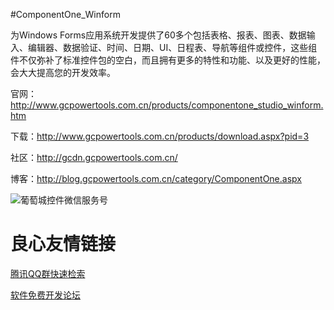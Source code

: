 #ComponentOne_Winform

为Windows Forms应用系统开发提供了60多个包括表格、报表、图表、数据输入、编辑器、数据验证、时间、日期、UI、日程表、导航等组件或控件，这些组件不仅弥补了标准控件包的空白，而且拥有更多的特性和功能、以及更好的性能，会大大提高您的开发效率。

官网：http://www.gcpowertools.com.cn/products/componentone_studio_winform.htm

下载：http://www.gcpowertools.com.cn/products/download.aspx?pid=3

社区：http://gcdn.gcpowertools.com.cn/

博客：http://blog.gcpowertools.com.cn/category/ComponentOne.aspx


![葡萄城控件微信服务号](http://www.gcpowertools.com.cn/newimages/qrgrapecity.png "葡萄城控件微信服务号")


 # 良心友情链接

[腾讯QQ群快速检索](http://u.720life.cn/s/8cf73f7c)

[软件免费开发论坛](http://u.720life.cn/s/bbb01dc0)